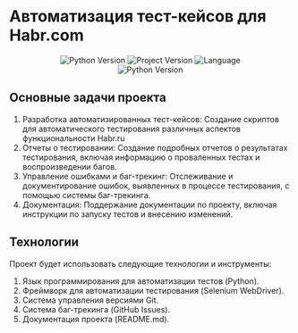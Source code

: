 # Автоматизация тест-кейсов для Habr.com

<p align="center">
   <img src="https://img.shields.io/badge/python-3.8-green" alt="Python Version">
   <img src="https://img.shields.io/badge/version-v1.0b-lightgrey" alt="Project Version">
   <img src="https://img.shields.io/badge/language-ru-blue" alt="Language">
  <br>
  <img src="https://img.shields.io/badge/selenium-4.17.2-green" alt="Python Version">
</p>

## Основные задачи проекта
1. Разработка автоматизированных тест-кейсов: Создание скриптов для автоматического тестирования различных аспектов функциональности Habr.ru
2. Отчеты о тестировании: Создание подробных отчетов о результатах тестирования, включая информацию о проваленных тестах и воспроизведении багов.
3. Управление ошибками и баг-трекинг: Отслеживание и документирование ошибок, выявленных в процессе тестирования, с помощью системы баг-трекинга.
4. Документация: Поддержание документации по проекту, включая инструкции по запуску тестов и внесению изменений.

## Технологии
Проект будет использовать следующие технологии и инструменты:

1. Язык программирования для автоматизации тестов (Python).
2. Фреймворк для автоматизации тестирования (Selenium WebDriver).
3. Система управления версиями Git.
4. Система баг-трекинга (GitHub Issues).
5. Документация проекта (README.md).
